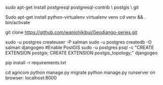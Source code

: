 
sudo apt-get install postgresql postgresql-contrib \ postgis \ git


Sudo apt-get install python-virtualenv
virtualenv venv
cd venv && . bin/activate


git clone https://github.com/wanjohikibui/Geodjango-series.git



sudo -u postgres createuser -P salman
sudo -u postgres createdb -O salman djangogeo
#Enable PostGIS
sudo -u postgres psql -c "CREATE EXTENSION postgis; CREATE EXTENSION postgis_topology;" djangogeo


pip install -r requirements.txt


cd agricom
python manage.py migrate
python manage.py runserver
on browser: localhost:8000
```

